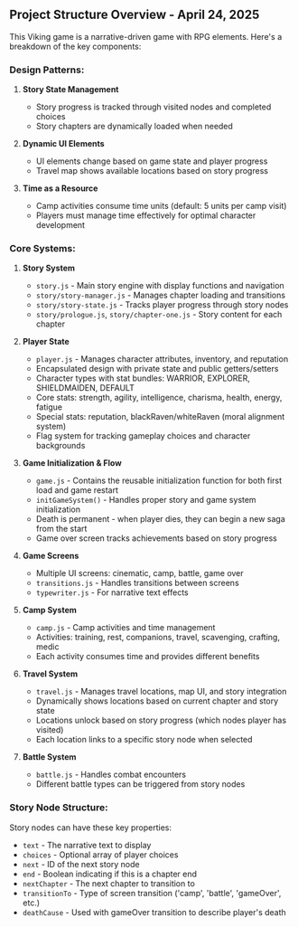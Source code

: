 ## Project Structure Overview - April 24, 2025

This Viking game is a narrative-driven game with RPG elements. Here's a breakdown of the key components:

### Design Patterns:

1. **Story State Management**
   - Story progress is tracked through visited nodes and completed choices
   - Story chapters are dynamically loaded when needed

2. **Dynamic UI Elements**
   - UI elements change based on game state and player progress
   - Travel map shows available locations based on story progress

3. **Time as a Resource**
   - Camp activities consume time units (default: 5 units per camp visit)
   - Players must manage time effectively for optimal character development

### Core Systems:

1. **Story System**
   - `story.js` - Main story engine with display functions and navigation
   - `story/story-manager.js` - Manages chapter loading and transitions
   - `story/story-state.js` - Tracks player progress through story nodes
   - `story/prologue.js`, `story/chapter-one.js` - Story content for each chapter

2. **Player State**
   - `player.js` - Manages character attributes, inventory, and reputation
   - Encapsulated design with private state and public getters/setters
   - Character types with stat bundles: WARRIOR, EXPLORER, SHIELDMAIDEN, DEFAULT
   - Core stats: strength, agility, intelligence, charisma, health, energy, fatigue
   - Special stats: reputation, blackRaven/whiteRaven (moral alignment system)
   - Flag system for tracking gameplay choices and character backgrounds

3. **Game Initialization & Flow**
   - `game.js` - Contains the reusable initialization function for both first load and game restart
   - `initGameSystem()` - Handles proper story and game system initialization
   - Death is permanent - when player dies, they can begin a new saga from the start
   - Game over screen tracks achievements based on story progress

4. **Game Screens**
   - Multiple UI screens: cinematic, camp, battle, game over
   - `transitions.js` - Handles transitions between screens
   - `typewriter.js` - For narrative text effects

5. **Camp System**
   - `camp.js` - Camp activities and time management
   - Activities: training, rest, companions, travel, scavenging, crafting, medic
   - Each activity consumes time and provides different benefits

6. **Travel System**
   - `travel.js` - Manages travel locations, map UI, and story integration
   - Dynamically shows locations based on current chapter and story state
   - Locations unlock based on story progress (which nodes player has visited)
   - Each location links to a specific story node when selected

7. **Battle System**
   - `battle.js` - Handles combat encounters
   - Different battle types can be triggered from story nodes

### Story Node Structure:

Story nodes can have these key properties:
- `text` - The narrative text to display
- `choices` - Optional array of player choices
- `next` - ID of the next story node
- `end` - Boolean indicating if this is a chapter end
- `nextChapter` - The next chapter to transition to
- `transitionTo` - Type of screen transition ('camp', 'battle', 'gameOver', etc.)
- `deathCause` - Used with gameOver transition to describe player's death
